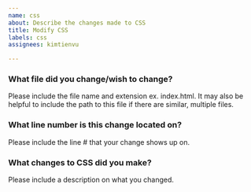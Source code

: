 ```yaml
---
name: css
about: Describe the changes made to CSS
title: Modify CSS
labels: css
assignees: kimtienvu

---
```


### What file did you change/wish to change?
Please include the file name and extension ex. index.html. It may also be helpful to include the path to this file if there are similar, multiple files.

### What line number is this change located on?
Please include the line # that your change shows up on.

### What changes to CSS did you make?
Please include a description on what you changed.
